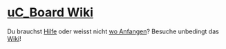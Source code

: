 # [uC_Board Wiki](https://github.com/msw-winterthur/uC_Board/wiki)

Du brauchst [Hilfe](https://github.com/msw-winterthur/uC_Board/wiki) oder weisst nicht [wo Anfangen](https://github.com/msw-winterthur/uC_Board/wiki)? Besuche unbedingt das [Wiki](https://github.com/msw-winterthur/uC_Board/wiki)!
